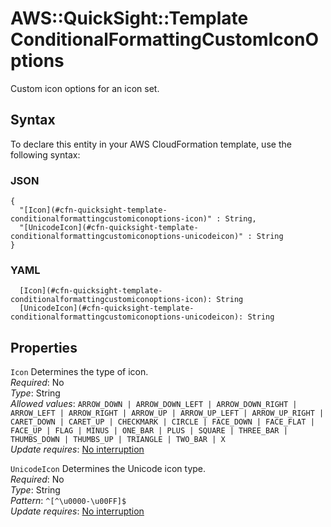 # AWS::QuickSight::Template ConditionalFormattingCustomIconOptions<a name="aws-properties-quicksight-template-conditionalformattingcustomiconoptions"></a>

Custom icon options for an icon set\.

## Syntax<a name="aws-properties-quicksight-template-conditionalformattingcustomiconoptions-syntax"></a>

To declare this entity in your AWS CloudFormation template, use the following syntax:

### JSON<a name="aws-properties-quicksight-template-conditionalformattingcustomiconoptions-syntax.json"></a>

```
{
  "[Icon](#cfn-quicksight-template-conditionalformattingcustomiconoptions-icon)" : String,
  "[UnicodeIcon](#cfn-quicksight-template-conditionalformattingcustomiconoptions-unicodeicon)" : String
}
```

### YAML<a name="aws-properties-quicksight-template-conditionalformattingcustomiconoptions-syntax.yaml"></a>

```
  [Icon](#cfn-quicksight-template-conditionalformattingcustomiconoptions-icon): String
  [UnicodeIcon](#cfn-quicksight-template-conditionalformattingcustomiconoptions-unicodeicon): String
```

## Properties<a name="aws-properties-quicksight-template-conditionalformattingcustomiconoptions-properties"></a>

`Icon` <a name="cfn-quicksight-template-conditionalformattingcustomiconoptions-icon"></a>
Determines the type of icon\.  
_Required_: No  
_Type_: String  
_Allowed values_: `ARROW_DOWN | ARROW_DOWN_LEFT | ARROW_DOWN_RIGHT | ARROW_LEFT | ARROW_RIGHT | ARROW_UP | ARROW_UP_LEFT | ARROW_UP_RIGHT | CARET_DOWN | CARET_UP | CHECKMARK | CIRCLE | FACE_DOWN | FACE_FLAT | FACE_UP | FLAG | MINUS | ONE_BAR | PLUS | SQUARE | THREE_BAR | THUMBS_DOWN | THUMBS_UP | TRIANGLE | TWO_BAR | X`  
_Update requires_: [No interruption](https://docs.aws.amazon.com/AWSCloudFormation/latest/UserGuide/using-cfn-updating-stacks-update-behaviors.html#update-no-interrupt)

`UnicodeIcon` <a name="cfn-quicksight-template-conditionalformattingcustomiconoptions-unicodeicon"></a>
Determines the Unicode icon type\.  
_Required_: No  
_Type_: String  
_Pattern_: `^[^\u0000-\u00FF]$`  
_Update requires_: [No interruption](https://docs.aws.amazon.com/AWSCloudFormation/latest/UserGuide/using-cfn-updating-stacks-update-behaviors.html#update-no-interrupt)
